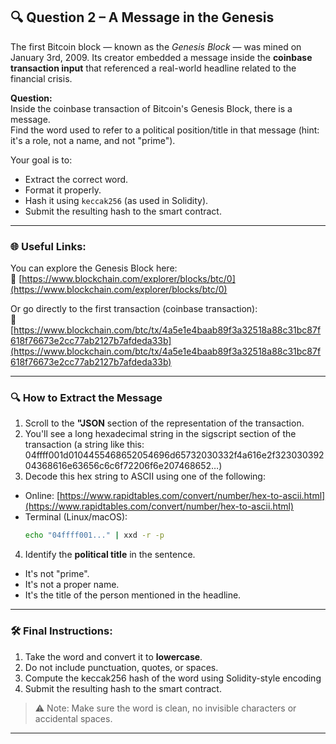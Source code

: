 ## 🔍 Question 2 – A Message in the Genesis

The first Bitcoin block — known as the *Genesis Block* — was mined on January 3rd, 2009. Its creator embedded a message inside the **coinbase transaction input** that referenced a real-world headline related to the financial crisis.

**Question:**  
Inside the coinbase transaction of Bitcoin's Genesis Block, there is a message.  
Find the word used to refer to a political position/title in that message (hint: it's a role, not a name, and not "prime").

Your goal is to:
- Extract the correct word.
- Format it properly.
- Hash it using `keccak256` (as used in Solidity).
- Submit the resulting hash to the smart contract.

---

### 🌐 Useful Links:

You can explore the Genesis Block here:  
🔗 [https://www.blockchain.com/explorer/blocks/btc/0](https://www.blockchain.com/explorer/blocks/btc/0)

Or go directly to the first transaction (coinbase transaction):  
🔗 [https://www.blockchain.com/btc/tx/4a5e1e4baab89f3a32518a88c31bc87f618f76673e2cc77ab2127b7afdeda33b](https://www.blockchain.com/btc/tx/4a5e1e4baab89f3a32518a88c31bc87f618f76673e2cc77ab2127b7afdeda33b)

---

### 🔍 How to Extract the Message

1. Scroll to the **"JSON** section of the representation of the transaction.
2. You'll see a long hexadecimal string in the sigscript section of the transaction (a string like this: 04ffff001d0104455468652054696d65732030332f4a616e2f32303039204368616e63656c6c6f72206f6e207468652…)
3. Decode this hex string to ASCII using one of the following:
- Online: [https://www.rapidtables.com/convert/number/hex-to-ascii.html](https://www.rapidtables.com/convert/number/hex-to-ascii.html)
- Terminal (Linux/macOS):
  ```bash
  echo "04ffff001..." | xxd -r -p
  ```
4. Ιdentify the **political title** in the sentence.
  - It's not "prime".
  - It's not a proper name.
  - It's the title of the person mentioned in the headline.

---

### 🛠️ Final Instructions:

1. Take the word and convert it to **lowercase**.
2. Do not include punctuation, quotes, or spaces.
3. Compute the keccak256 hash of the word using Solidity-style encoding
4. Submit the resulting hash to the smart contract.

> ⚠️ Note: Make sure the word is clean, no invisible characters or accidental spaces.

---
